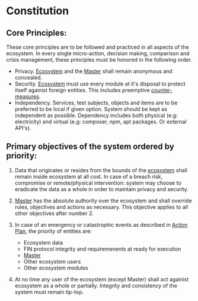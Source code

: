 # Constitution

## Core Principles:

These core principles are to be followed and practiced in all aspects of the ecosystem. In every single micro-action, decision making, comparison and crisis management, these principles must be honored in the  following order.

- Privacy. [Ecosystem](/req.med#ecosystem) and the [Master](/req.med#master) shall remain anonymous and concealed. 
- Security. [Ecosystem](/req.med#ecosystem) must use every module at it's disposal to protect itself againist foreign entities. This includes preemptive [counter-measures](/counter-measures.md).
- Independency. Services, test subjects, objects and items are to be preferred to be local if given option. System should be kept as independent as possible. Dependency includes both physical (e.g: electricity) and virtual (e.g: composer, npm, apt packages. Or external API's).



## Primary objectives of the system ordered by priority:
1. Data that originates or resides from the bounds of the [ecosystem](/req.md#ecosystem) shall remain inside ecosystem at all cost. In case of a breach risk, compromise or remote/physical intervention: system may choose to eradicate the data as a whole in order to maintain privacy and security.
2. [Master](/req.med#master) has the absolute authority over the ecosystem and shall override rules, objectives and actions as necessary. This objective applies to all other objectives after number 2.
3. In case of an emergency or catastrophic events as described in [Action Plan](/action-plan.md), the priority of entities are:
      - Ecosystem data
      - FIN protocol integrity and requiremenents at ready for execution
      - [Master](/req.med#master)
      - Other ecosystem users
      - Other ecosystem modules

4. At no time any user of the ecosystem (except Master) shall act againist ecosystem as a whole or partially. Integrity and consistency of the system must remain tip-top.
